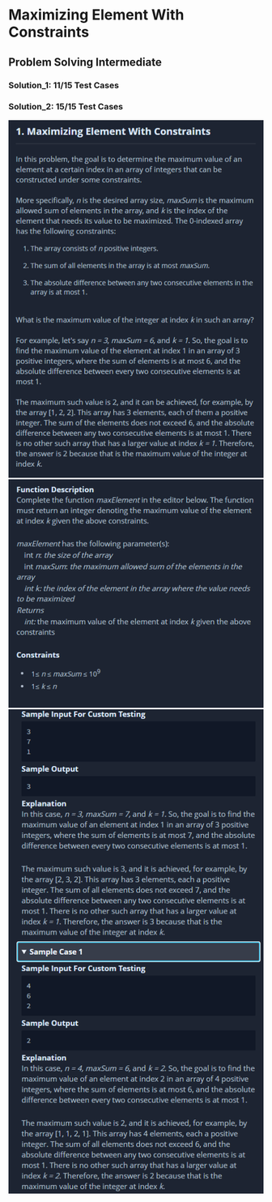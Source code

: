 # Maximizing Element With Constraints
## Problem Solving Intermediate
### Solution_1: 11/15 Test Cases 
### Solution_2: 15/15 Test Cases

![problem](problem_1.png)
![problem](problem_2.png)
![problem](problem_3.png)
